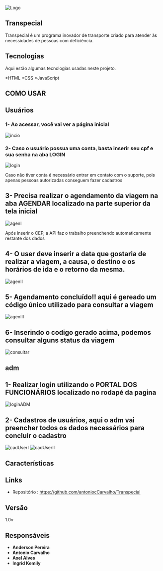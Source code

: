 ![Logo](https://github.com/antoniocCarvalho/Transpecial/blob/main/img/logoUrbes.png)

## Transpecial

Transpecial é um programa inovador de transporte criado para atender às necessidades de pessoas com deficiência.


## Tecnologias

Aqui estão algumas tecnologias usadas neste projeto.

*HTML
*CSS
*JavaScript



## COMO USAR

## Usuários 

### 1- Ao acessar, você vai ver a página inicial
![incio](https://github.com/antoniocCarvalho/Transpecial/blob/main/img/inicial%2022.38.48.png)


### 2- Caso o usuário possua uma conta, basta inserir seu cpf e sua senha na aba LOGIN
![login](https://github.com/antoniocCarvalho/Transpecial/blob/main/img/login%2022.38.48.png)

Caso não tiver conta é necessário entrar em contato com o suporte, pois apenas pessoas autorizadas conseguem fazer cadastros


## 3- Precisa realizar o agendamento da viagem na aba AGENDAR localizado na parte superior da tela inicial
![agenI](https://github.com/antoniocCarvalho/Transpecial/blob/main/img/agendamentoI%2022.38.48.png)

Após inserir o CEP, a API faz o trabalho preenchendo automaticamente restante dos dados


## 4- O user deve inserir a data que gostaria de realizar a viagem, a causa, o destino e os horários de ida e o retorno da mesma.
![agenII](https://github.com/antoniocCarvalho/Transpecial/blob/main/img/agendamentoII%2022.38.48.png)


## 5- Agendamento concluído!! aqui é gereado um código único utilizado para consultar a viagem
![agenIII](https://github.com/antoniocCarvalho/Transpecial/blob/main/img/agendamentoIII%2022.38.48.png)

## 6- Inserindo o codigo gerado acima, podemos consultar alguns status da viagem
![consultar](https://github.com/antoniocCarvalho/Transpecial/blob/main/img/consultar%2022.38.48.png)



## adm

## 1- Realizar login utilizando o PORTAL DOS FUNCIONÁRIOS localizado no rodapé da pagina

![loginADM](https://github.com/antoniocCarvalho/Transpecial/blob/main/img/loginADM%2022.38.48.png)

## 2- Cadastros de usuários, aqui o adm vai preencher todos os dados necessários para concluir o cadastro
![cadUserI](https://github.com/antoniocCarvalho/Transpecial/blob/main/img/cadastroUserI%2022.38.48.png)
![cadUserII](https://github.com/antoniocCarvalho/Transpecial/blob/main/img/cadastroUserII%2022.38.48.png)

## Características

## Links
- Repositório : https://github.com/antoniocCarvalho/Transpecial

## Versão 

  1.0v


## Responsáveis 

  * **Anderson Pereira**
  * **Antonio Carvalho**
  * **Axel Alves**
  * **Ingrid Kemily**

